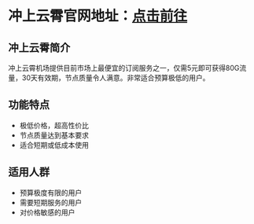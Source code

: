 # 冲上云霄官网地址：[点击前往](https://url.gogogomiao.one/QYTN)

## 冲上云霄简介
冲上云霄机场提供目前市场上最便宜的订阅服务之一，仅需5元即可获得80G流量，30天有效期，节点质量令人满意。非常适合预算极低的用户。

## 功能特点
- 极低价格，超高性价比
- 节点质量达到基本要求
- 适合短期或低成本使用

## 适用人群
- 预算极度有限的用户
- 需要短期服务的用户
- 对价格敏感的用户